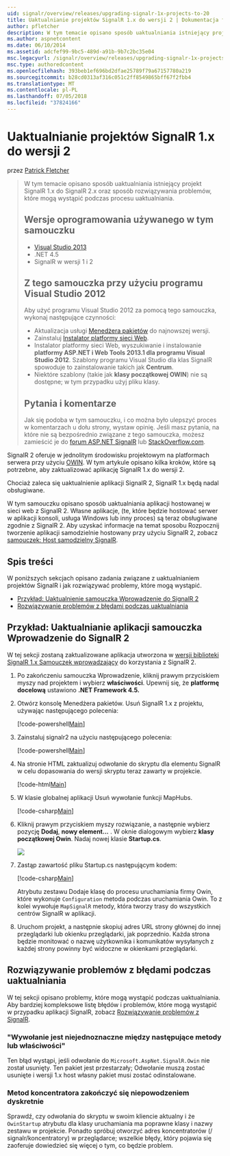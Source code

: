 ```yaml
---
uid: signalr/overview/releases/upgrading-signalr-1x-projects-to-20
title: Uaktualnianie projektów SignalR 1.x do wersji 2 | Dokumentacja firmy Microsoft
author: pfletcher
description: W tym temacie opisano sposób uaktualniania istniejący projekt SignalR 1.x do SignalR 2.x oraz sposób rozwiązywania problemów, które mogą wystąpić podczas procesu uaktualniania...
ms.author: aspnetcontent
ms.date: 06/10/2014
ms.assetid: adcfef99-9bc5-489d-a91b-9b7c2bc35e04
msc.legacyurl: /signalr/overview/releases/upgrading-signalr-1x-projects-to-20
msc.type: authoredcontent
ms.openlocfilehash: 393beb1ef696bd2dfae25789f79a67157780a219
ms.sourcegitcommit: b28cd0313af316c051c2ff8549865bff67f2fbb4
ms.translationtype: MT
ms.contentlocale: pl-PL
ms.lasthandoff: 07/05/2018
ms.locfileid: "37824166"
---
```

<a name="upgrading-signalr-1x-projects-to-version-2"></a>Uaktualnianie projektów SignalR 1.x do wersji 2
====================
przez [Patrick Fletcher](https://github.com/pfletcher)

> W tym temacie opisano sposób uaktualniania istniejący projekt SignalR 1.x do SignalR 2.x oraz sposób rozwiązywania problemów, które mogą wystąpić podczas procesu uaktualniania.
> 
> ## <a name="software-versions-used-in-the-tutorial"></a>Wersje oprogramowania używanego w tym samouczku
> 
> 
> - [Visual Studio 2013](https://www.microsoft.com/visualstudio/eng/2013-downloads)
> - .NET 4.5
> - SignalR w wersji 1 i 2
>   
> 
> 
> ## <a name="using-visual-studio-2012-with-this-tutorial"></a>Z tego samouczka przy użyciu programu Visual Studio 2012
> 
> 
> Aby użyć programu Visual Studio 2012 za pomocą tego samouczka, wykonaj następujące czynności:
> 
> - Aktualizacja usługi [Menedżera pakietów](http://docs.nuget.org/docs/start-here/installing-nuget) do najnowszej wersji.
> - Zainstaluj [Instalator platformy sieci Web](https://www.microsoft.com/web/downloads/platform.aspx).
> - Instalator platformy sieci Web, wyszukiwanie i instalowanie **platformy ASP.NET i Web Tools 2013.1 dla programu Visual Studio 2012**. Szablony programu Visual Studio dla klas SignalR spowoduje to zainstalowanie takich jak **Centrum**.
> - Niektóre szablony (takie jak **klasy początkowej OWIN**) nie są dostępne; w tym przypadku użyj pliku klasy.
> 
> 
> ## <a name="questions-and-comments"></a>Pytania i komentarze
> 
> Jak się podoba w tym samouczku, i co można było ulepszyć proces w komentarzach u dołu strony, wystaw opinię. Jeśli masz pytania, na które nie są bezpośrednio związane z tego samouczka, możesz zamieścić je do [forum ASP.NET SignalR](https://forums.asp.net/1254.aspx/1?ASP+NET+SignalR) lub [StackOverflow.com](http://stackoverflow.com/).


SignalR 2 oferuje w jednolitym środowisku projektowym na platformach serwera przy użyciu [OWIN](http://owin.org). W tym artykule opisano kilka kroków, które są potrzebne, aby zaktualizować aplikację SignalR 1.x do wersji 2.

Chociaż zaleca się uaktualnienie aplikacji SignalR 2, SignalR 1.x będą nadal obsługiwane.

W tym samouczku opisano sposób uaktualniania aplikacji hostowanej w sieci web z SignalR 2. Własne aplikacje, (te, które będzie hostować serwer w aplikacji konsoli, usługa Windows lub inny proces) są teraz obsługiwane zgodnie z SignalR 2. Aby uzyskać informacje na temat sposobu Rozpocznij tworzenie aplikacji samodzielnie hostowany przy użyciu SignalR 2, zobacz [samouczek: Host samodzielny SignalR](../deployment/tutorial-signalr-self-host.md).

## <a name="contents"></a>Spis treści

W poniższych sekcjach opisano zadania związane z uaktualnianiem projektów SignalR i jak rozwiązywać problemy, które mogą wystąpić.

- [Przykład: Uaktualnienie samouczka Wprowadzenie do SignalR 2](#example)
- [Rozwiązywanie problemów z błędami podczas uaktualniania](#troubleshooting)

<a id="example"></a>

## <a name="example-upgrading-the-getting-started-tutorial-application-to-signalr-2"></a>Przykład: Uaktualnianie aplikacji samouczka Wprowadzenie do SignalR 2

W tej sekcji zostaną zaktualizowane aplikacja utworzona w [wersji biblioteki SignalR 1.x Samouczek wprowadzający](../older-versions/index.md) do korzystania z SignalR 2.

1. Po zakończeniu samouczka Wprowadzenie, kliknij prawym przyciskiem myszy nad projektem i wybierz **właściwości**. Upewnij się, że **platformę docelową** ustawiono **.NET Framework 4.5.**
2. Otwórz konsolę Menedżera pakietów. Usuń SignalR 1.x z projektu, używając następującego polecenia:

    [!code-powershell[Main](upgrading-signalr-1x-projects-to-20/samples/sample1.ps1)]
3. Zainstaluj signalr2 na użyciu następującego polecenia:

    [!code-powershell[Main](upgrading-signalr-1x-projects-to-20/samples/sample2.ps1)]
4. Na stronie HTML zaktualizuj odwołanie do skryptu dla elementu SignalR w celu dopasowania do wersji skryptu teraz zawarty w projekcie.

    [!code-html[Main](upgrading-signalr-1x-projects-to-20/samples/sample3.html)]
5. W klasie globalnej aplikacji Usuń wywołanie funkcji MapHubs.

    [!code-csharp[Main](upgrading-signalr-1x-projects-to-20/samples/sample4.cs)]
6. Kliknij prawym przyciskiem myszy rozwiązanie, a następnie wybierz pozycję **Dodaj**, **nowy element...** . W oknie dialogowym wybierz **klasy początkowej Owin**. Nadaj nowej klasie **Startup.cs**.

    ![](upgrading-signalr-1x-projects-to-20/_static/image1.png)
7. Zastąp zawartość pliku Startup.cs następującym kodem:

    [!code-csharp[Main](upgrading-signalr-1x-projects-to-20/samples/sample5.cs)]

    Atrybutu zestawu Dodaje klasę do procesu uruchamiania firmy Owin, które wykonuje `Configuration` metoda podczas uruchamiania Owin. To z kolei wywołuje `MapSignalR` metody, która tworzy trasy do wszystkich centrów SignalR w aplikacji.
8. Uruchom projekt, a następnie skopiuj adres URL strony głównej do innej przeglądarki lub okienku przeglądarki, jak poprzednio. Każda strona będzie monitować o nazwę użytkownika i komunikatów wysyłanych z każdej strony powinny być widoczne w okienkami przeglądarki.

<a id="troubleshooting"></a>

## <a name="troubleshooting-errors-encountered-during-upgrading"></a>Rozwiązywanie problemów z błędami podczas uaktualniania

W tej sekcji opisano problemy, które mogą wystąpić podczas uaktualniania. Aby bardziej kompleksowe listę błędów i problemów, które mogą wystąpić w przypadku aplikacji SignalR, zobacz [Rozwiązywanie problemów z SignalR](../testing-and-debugging/troubleshooting.md).

### <a name="the-call-is-ambiguous-between-the-following-methods-or-properties"></a>"Wywołanie jest niejednoznaczne między następujące metody lub właściwości"

Ten błąd wystąpi, jeśli odwołanie do `Microsoft.AspNet.SignalR.Owin` nie został usunięty. Ten pakiet jest przestarzały; Odwołanie muszą zostać usunięte i wersji 1.x host własny pakiet musi zostać odinstalowane.

### <a name="hub-methods-fail-silently"></a>Metod koncentratora zakończyć się niepowodzeniem dyskretnie

Sprawdź, czy odwołania do skryptu w swoim kliencie aktualny i że `OwinStartup` atrybutu dla klasy uruchamiania ma poprawne klasy i nazwy zestawu w projekcie. Ponadto spróbuj otworzyć adres koncentratorów (/ signalr/koncentratory) w przeglądarce; wszelkie błędy, który pojawia się zaoferuje dowiedzieć się więcej o tym, co będzie problem.
